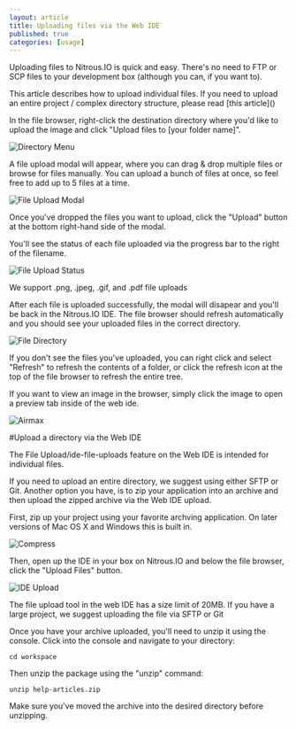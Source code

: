```yaml
---
layout: article
title: Uploading files via the Web IDE
published: true
categories: [usage]
---
```


Uploading files to Nitrous.IO is quick and easy. There's no need to FTP or SCP files to your development box (although you can, if you want to).

<p class="alert">This article describes how to upload individual files. If you need to upload an entire project / complex directory structure, please read [this article]()</p>

In the file browser, right-click the destination directory where you'd like to upload the image and click "Upload files to \[your folder name\]".

![Directory Menu](https://raw.github.com/action-io/action-assets/master/support/screenshots/file-uploads-1.png)

A file upload modal will appear, where you can drag & drop multiple files or browse for files manually. You can upload a bunch of files at once, so feel free to add up to 5 files at a time.

![File Upload Modal](https://raw.github.com/action-io/action-assets/master/support/screenshots/file-uploads-2.png)

Once you've dropped the files you want to upload, click the "Upload" button at the bottom right-hand side of the modal.

You'll see the status of each file uploaded via the progress bar to the right of the filename.

![File Upload Status](https://raw.github.com/action-io/action-assets/master/support/screenshots/file-uploads-3.png)

<div class="alert alert-notice">
  We support .png, .jpeg, .gif, and .pdf file uploads
</div>

After each file is uploaded successfully, the modal will disapear and you'll be back in the Nitrous.IO IDE. The file browser should refresh automatically and you should see your uploaded files in the correct directory.

![File Directory](https://raw.github.com/action-io/action-assets/master/support/screenshots/file-uploads-4.png)

If you don't see the files you've uploaded, you can right click and select "Refresh" to refresh the contents of a folder, or click the refresh icon at the top of the file browser to refresh the entire tree.

If you want to view an image in the browser, simply click the image to open a preview tab inside of the web ide.

![Airmax](https://raw.github.com/action-io/action-assets/master/support/screenshots/airmaxpair.png)

#Upload a directory via the Web IDE

The File Upload/ide-file-uploads feature on the Web IDE is intended for individual files.

If you need to upload an entire directory, we suggest using either SFTP or Git. Another option you have, is to zip your application into an archive and then upload the zipped archive via the Web IDE upload.

First, zip up your project using your favorite archving application. On later versions of Mac OS X and Windows this is built in.

![Compress](https://raw.github.com/action-io/action-assets/master/support/screenshots/compress-menu.png)

Then, open up the IDE in your box on Nitrous.IO and below the file browser, click the "Upload Files" button.

![IDE Upload](https://raw.github.com/action-io/action-assets/master/support/screenshots/ide-upload.png)

<p class="alert">The file upload tool in the web IDE has a size limit of 20MB. If you have a large project, we suggest uploading the file via SFTP or Git</p>

Once you have your archive uploaded, you'll need to unzip it using the console. Click into the console and navigate to your directory:

    cd workspace

Then unzip the package using the "unzip" command:

    unzip help-articles.zip

<p class="note">Make sure you've moved the archive into the desired directory before unzipping.</p>

